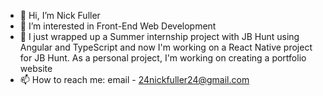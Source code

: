 - 👋 Hi, I’m Nick Fuller
- 👀 I’m interested in Front-End Web Development
- 🌱 I just wrapped up a Summer internship project with JB Hunt using Angular and TypeScript and now I'm working on a React Native project for JB Hunt. As a personal project, I'm working on creating a portfolio website
- 📫 How to reach me: email - 24nickfuller24@gmail.com

<!---
NickFuller24/NickFuller24 is a ✨ special ✨ repository because its `README.md` (this file) appears on your GitHub profile.
You can click the Preview link to take a look at your changes.
--->

